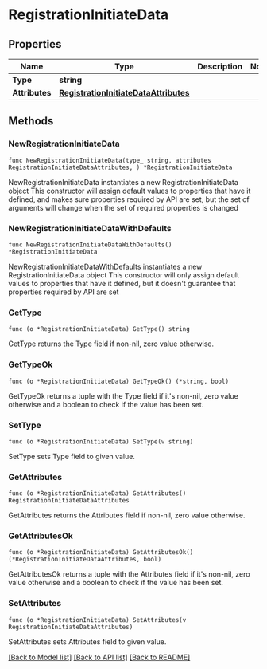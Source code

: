 # RegistrationInitiateData

## Properties

Name | Type | Description | Notes
------------ | ------------- | ------------- | -------------
**Type** | **string** |  | 
**Attributes** | [**RegistrationInitiateDataAttributes**](RegistrationInitiateDataAttributes.md) |  | 

## Methods

### NewRegistrationInitiateData

`func NewRegistrationInitiateData(type_ string, attributes RegistrationInitiateDataAttributes, ) *RegistrationInitiateData`

NewRegistrationInitiateData instantiates a new RegistrationInitiateData object
This constructor will assign default values to properties that have it defined,
and makes sure properties required by API are set, but the set of arguments
will change when the set of required properties is changed

### NewRegistrationInitiateDataWithDefaults

`func NewRegistrationInitiateDataWithDefaults() *RegistrationInitiateData`

NewRegistrationInitiateDataWithDefaults instantiates a new RegistrationInitiateData object
This constructor will only assign default values to properties that have it defined,
but it doesn't guarantee that properties required by API are set

### GetType

`func (o *RegistrationInitiateData) GetType() string`

GetType returns the Type field if non-nil, zero value otherwise.

### GetTypeOk

`func (o *RegistrationInitiateData) GetTypeOk() (*string, bool)`

GetTypeOk returns a tuple with the Type field if it's non-nil, zero value otherwise
and a boolean to check if the value has been set.

### SetType

`func (o *RegistrationInitiateData) SetType(v string)`

SetType sets Type field to given value.


### GetAttributes

`func (o *RegistrationInitiateData) GetAttributes() RegistrationInitiateDataAttributes`

GetAttributes returns the Attributes field if non-nil, zero value otherwise.

### GetAttributesOk

`func (o *RegistrationInitiateData) GetAttributesOk() (*RegistrationInitiateDataAttributes, bool)`

GetAttributesOk returns a tuple with the Attributes field if it's non-nil, zero value otherwise
and a boolean to check if the value has been set.

### SetAttributes

`func (o *RegistrationInitiateData) SetAttributes(v RegistrationInitiateDataAttributes)`

SetAttributes sets Attributes field to given value.



[[Back to Model list]](../README.md#documentation-for-models) [[Back to API list]](../README.md#documentation-for-api-endpoints) [[Back to README]](../README.md)


